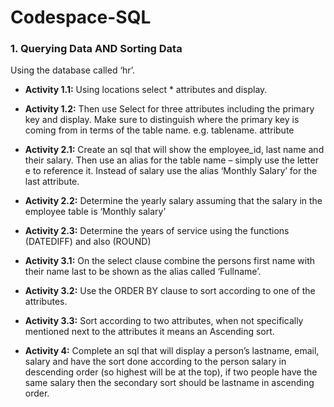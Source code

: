 # Codespace-SQL
### 1. Querying Data AND Sorting Data ### 
Using the database called ‘hr’.
* **Activity 1.1:** Using locations select * attributes and display. 
* **Activity 1.2:** Then use Select for three attributes including the primary key and display. Make sure to distinguish where the primary key is coming from in terms of the table name. e.g. tablename. attribute

* **Activity 2.1:** Create an sql that will show the employee_id, last name and their salary. Then use an alias for the table name – simply use the letter e to reference it. Instead of salary use the alias ‘Monthly Salary’ for the last attribute.
* **Activity 2.2:** Determine the yearly salary assuming that the salary in the employee table is ‘Monthly salary’
* **Activity 2.3:** Determine the years of service using the functions (DATEDIFF) and also (ROUND)

* **Activity 3.1:** On the select clause combine the persons first name with their name last to be shown as the alias called ‘Fullname’.
* **Activity 3.2:** Use the ORDER BY clause to sort according to one of the attributes.
* **Activity 3.3:** Sort according to two attributes, when not specifically mentioned next to the attributes it means an Ascending sort.

* **Activity 4:** Complete an sql that will display a person’s lastname, email, salary and have the sort done according to the person salary in descending order (so highest will be at the top), if two people have the same salary then the secondary sort should be lastname in ascending order.
